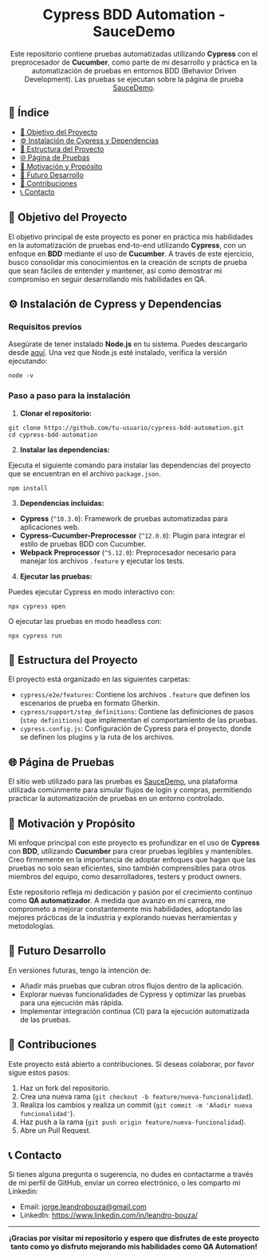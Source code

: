 <!DOCTYPE html>
<html lang="en">
<head>
    <meta charset="UTF-8">
    <meta name="viewport" content="width=device-width, initial-scale=1.0">

</head>
<body>

<h1 align="center">Cypress BDD Automation - SauceDemo</h1>

<p align="center">
  Este repositorio contiene pruebas automatizadas utilizando <strong>Cypress</strong> con el preprocesador de <strong>Cucumber</strong>, como parte de mi desarrollo y práctica en la automatización de pruebas en entornos BDD (Behavior Driven Development). Las pruebas se ejecutan sobre la página de prueba <a href="https://www.saucedemo.com/">SauceDemo</a>.
</p>

<h2>🔗 Índice</h2>
<ul>
  <li><a href="#objetivo-del-proyecto">🚀 Objetivo del Proyecto</a></li>
  <li><a href="#instalación-de-cypress-y-dependencias">⚙️ Instalación de Cypress y Dependencias</a></li>
  <li><a href="#estructura-del-proyecto">📁 Estructura del Proyecto</a></li>
  <li><a href="#página-de-pruebas">🌐 Página de Pruebas</a></li>
  <li><a href="#motivación-y-propósito">🎯 Motivación y Propósito</a></li>
  <li><a href="#futuro-desarrollo">🔧 Futuro Desarrollo</a></li>
  <li><a href="#contribuciones">🤝 Contribuciones</a></li>
  <li><a href="#contacto">📞 Contacto</a></li>
</ul>

<h2 id="objetivo-del-proyecto">🚀 Objetivo del Proyecto</h2>

<p>
El objetivo principal de este proyecto es poner en práctica mis habilidades en la automatización de pruebas end-to-end utilizando <strong>Cypress</strong>, con un enfoque en <strong>BDD</strong> mediante el uso de <strong>Cucumber</strong>. A través de este ejercicio, busco consolidar mis conocimientos en la creación de scripts de prueba que sean fáciles de entender y mantener, así como demostrar mi compromiso en seguir desarrollando mis habilidades en QA.
</p>

<h2 id="instalación-de-cypress-y-dependencias">⚙️ Instalación de Cypress y Dependencias</h2>

<h3>Requisitos previos</h3>

<p>
Asegúrate de tener instalado <strong>Node.js</strong> en tu sistema. Puedes descargarlo desde <a href="https://nodejs.org/">aquí</a>. Una vez que Node.js esté instalado, verifica la versión ejecutando:
</p>

<pre><code>node -v</code></pre>

<h3>Paso a paso para la instalación</h3>

<ol>
  <li><strong>Clonar el repositorio:</strong></li>
</ol>

<pre><code>git clone https://github.com/tu-usuario/cypress-bdd-automation.git
cd cypress-bdd-automation</code></pre>

<ol start="2">
  <li><strong>Instalar las dependencias:</strong></li>
</ol>

<p>Ejecuta el siguiente comando para instalar las dependencias del proyecto que se encuentran en el archivo <code>package.json</code>.</p>

<pre><code>npm install</code></pre>

<ol start="3">
  <li><strong>Dependencias incluidas:</strong></li>
</ol>

<ul>
  <li><strong>Cypress</strong> (<code>^10.3.0</code>): Framework de pruebas automatizadas para aplicaciones web.</li>
  <li><strong>Cypress-Cucumber-Preprocessor</strong> (<code>^12.0.0</code>): Plugin para integrar el estilo de pruebas BDD con Cucumber.</li>
  <li><strong>Webpack Preprocessor</strong> (<code>^5.12.0</code>): Preprocesador necesario para manejar los archivos <code>.feature</code> y ejecutar los tests.</li>
</ul>

<ol start="4">
  <li><strong>Ejecutar las pruebas:</strong></li>
</ol>

<p>Puedes ejecutar Cypress en modo interactivo con:</p>

<pre><code>npx cypress open</code></pre>

<p>O ejecutar las pruebas en modo headless con:</p>

<pre><code>npx cypress run</code></pre>

<h2 id="estructura-del-proyecto">📁 Estructura del Proyecto</h2>

<p>El proyecto está organizado en las siguientes carpetas:</p>

<ul>
  <li><code>cypress/e2e/features</code>: Contiene los archivos <code>.feature</code> que definen los escenarios de prueba en formato Gherkin.</li>
  <li><code>cypress/support/step_definitions</code>: Contiene las definiciones de pasos (<code>step definitions</code>) que implementan el comportamiento de las pruebas.</li>
  <li><code>cypress.config.js</code>: Configuración de Cypress para el proyecto, donde se definen los plugins y la ruta de los archivos.</li>
</ul>

<h2 id="página-de-pruebas">🌐 Página de Pruebas</h2>

<p>
El sitio web utilizado para las pruebas es <a href="https://www.saucedemo.com/">SauceDemo</a>, una plataforma utilizada comúnmente para simular flujos de login y compras, permitiendo practicar la automatización de pruebas en un entorno controlado.
</p>

<h2 id="motivación-y-propósito">🎯 Motivación y Propósito</h2>

<p>
Mi enfoque principal con este proyecto es profundizar en el uso de <strong>Cypress</strong> con <strong>BDD</strong>, utilizando <strong>Cucumber</strong> para crear pruebas legibles y mantenibles. Creo firmemente en la importancia de adoptar enfoques que hagan que las pruebas no solo sean eficientes, sino también comprensibles para otros miembros del equipo, como desarrolladores, testers y product owners.
</p>

<p>
Este repositorio refleja mi dedicación y pasión por el crecimiento continuo como <strong>QA automatizador</strong>. A medida que avanzo en mi carrera, me comprometo a mejorar constantemente mis habilidades, adoptando las mejores prácticas de la industria y explorando nuevas herramientas y metodologías.
</p>

<h2 id="futuro-desarrollo">🔧 Futuro Desarrollo</h2>

<p>
En versiones futuras, tengo la intención de:
</p>

<ul>
  <li>Añadir más pruebas que cubran otros flujos dentro de la aplicación.</li>
  <li>Explorar nuevas funcionalidades de Cypress y optimizar las pruebas para una ejecución más rápida.</li>
  <li>Implementar integración continua (CI) para la ejecución automatizada de las pruebas.</li>
</ul>

<h2 id="contribuciones">🤝 Contribuciones</h2>

<p>Este proyecto está abierto a contribuciones. Si deseas colaborar, por favor sigue estos pasos:</p>

<ol>
  <li>Haz un fork del repositorio.</li>
  <li>Crea una nueva rama (<code>git checkout -b feature/nueva-funcionalidad</code>).</li>
  <li>Realiza los cambios y realiza un commit (<code>git commit -m 'Añadir nueva funcionalidad'</code>).</li>
  <li>Haz push a la rama (<code>git push origin feature/nueva-funcionalidad</code>).</li>
  <li>Abre un Pull Request.</li>
</ol>

<h2 id="contacto">📞 Contacto</h2>

<p>
Si tienes alguna pregunta o sugerencia, no dudes en contactarme a través de mi perfil de GitHub, enviar un correo electrónico, o les comparto mi Linkedin:

<ul>
  <li>Email: <a href="mailto:jorge.leandrobouza@gmail.com">jorge.leandrobouza@gmail.com</a></li>
  
  <li>LinkedIn: <a href="https://www.linkedin.com/in/leandro-bouza/">https://www.linkedin.com/in/leandro-bouza/</a></li>
</ul>

</p>

<hr>

<p align="center"><strong>¡Gracias por visitar mi repositorio y espero que disfrutes de este proyecto tanto como yo disfruto mejorando mis habilidades como QA Automation!</strong></p>

</body>
</html>
